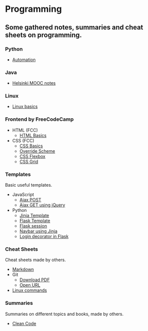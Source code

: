 # Programming

## Some gathered notes, summaries and cheat sheets on programming.

### Python

-   [Automation](https://github.com/banjoanton/notebook/blob/master/notes/python/python_automation.md)

### Java

-   [Helsinki MOOC notes](https://github.com/banjoanton/notebook/blob/master/notes/java/mooc.md)

### Linux

-   [Linux basics](https://github.com/banjoanton/notebook/blob/master/notes/linux/linux.md)

### Frontend by FreeCodeCamp

-   HTML (FCC)
    -   [HTML Basics](https://github.com/banjoanton/notebook/blob/master/notes/frontend/html_basics.md)
-   CSS (FCC)
    -   [CSS Basics](https://github.com/banjoanton/notebook/blob/master/notes/frontend/css_basics.md)
    -   [Override Scheme](https://github.com/banjoanton/notebook/blob/master/notes/frontend/override_scheme.md)
    -   [CSS Flexbox](https://github.com/banjoanton/notebook/blob/master/notes/frontend/css_flexbox.md)
    -   [CSS Grid](https://github.com/banjoanton/notebook/blob/master/notes/frontend/css_grid.md)

### Templates

Basic useful templates.

-   JavaScript
    -   [Ajax POST](https://github.com/banjoanton/notebook/blob/master/notes/templates/javascript/ajax.md)
    -   [Ajax GET using jQuery](https://github.com/banjoanton/notebook/blob/master/notes/templates/javascript/ajax_jquery.md)
-   Python
    -   [Jinja Template](https://github.com/banjoanton/notebook/blob/master/notes/templates/python/jinja.md)
    -   [Flask Template](https://github.com/banjoanton/notebook/blob/master/notes/templates/python/flask.md)
    -   [Flask session](https://github.com/banjoanton/notebook/blob/master/notes/templates/python/flask_session.md)
    -   [Navbar using Jinja](https://github.com/banjoanton/notebook/blob/master/notes/templates/python/navbar.md)
    -   [Login decorator in Flask](https://github.com/banjoanton/notebook/blob/master/notes/templates/python/login_decorator.md)

### Cheat Sheets

Cheat sheets made by others.

-   [Markdown](https://github.com/adam-p/markdown-here/wiki/Markdown-Cheatsheet)
-   Git
    -   [Download PDF](https://www.atlassian.com/dam/jcr:8132028b-024f-4b6b-953e-e68fcce0c5fa/atlassian-git-cheatsheet.pdf)
    -   [Open URL](https://imgur.com/a/jJbAnko)
-   [Linux commands](https://www.cheatography.com/davechild/cheat-sheets/linux-command-line/pdf/)

### Summaries

Summaries on different topics and books, made by others.

-   [Clean Code](https://github.com/jbarroso/clean-code)
